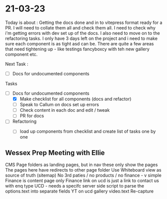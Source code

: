 # 21-03-23

Today is about :
Getting the docs done and in to vitepress format ready for a PR. I will need to collate them all and check them all. I need to check why i'm getting errors with dev set up of the docs.
I also need to move on to the refactoring tasks. I only have 3 days left on the project and i need to make sure each component is as tight asd can be. There are quite a few areas that need tightening up - like testings fancyboxcy with teh new gallery component etc.


Next Task :
- [ ] Docs for undocumented components

Tasks
- [ ] Docs for undocumented components
  - [x] Make checklist for all components (docs and refactor)
  - [ ] Speak to Callum on docs set up errors
  - [ ] Check content in each doc and edit / tweak
  - [ ] PR for docs

- [ ] Refactoring
  - [ ] load up components from checklist and create list of tasks one by one


## Wessex Prep Meeting with Ellie

CMS Page folders as landing pages, but in nav these only show the pages
The pages here have redirects to other page folder
Use Whiteboard view as source of truth (sitemap)
No 3rd paties / no products / no finance - v simple
Finance is content page only
Finance link on ucd is just a link to contact us with enq type
UCD - needs a specifc server side script to parse the options.text into separate fields
YT on ucd gallery video.text
Re-capture


